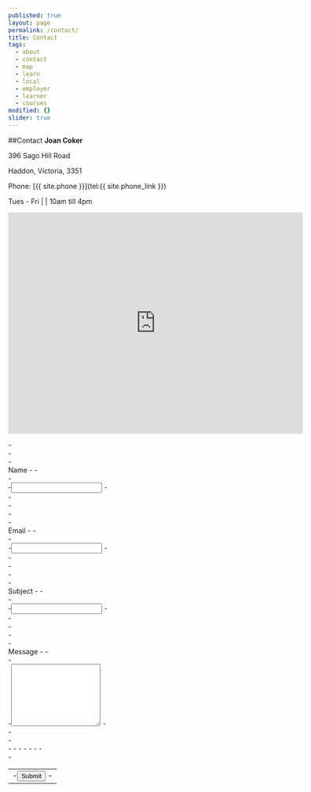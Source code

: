 ```yaml
---
published: true
layout: page
permalink: /contact/
title: Contact
tags: 
  - about
  - contact
  - map
  - learn
  - local
  - employer
  - learner
  - courses
modified: {}
slider: true
---
```


##Contact
**Joan Coker**

396 Sago Hill Road

Haddon, Victoria, 3351


Phone: [{{ site.phone }}](tel:{{ site.phone_link }})

Tues - Fri | | 10am till 4pm

<P>
<iframe src="https://www.google.com/maps/embed?pb=!1m14!1m8!1m3!1d3161.6221609711647!2d143.721599!3d-37.58751399999999!3m2!1i1024!2i768!4f13.1!3m3!1m2!1s0x6ad16776136bd9e1%3A0x936cb114fdc54107!2s396+Sago+Hill+Rd%2C+Haddon+VIC+3351%2C+Australia!5e0!3m2!1sen!2s!4v1407562949063" width="600" height="450" frameborder="0" style="border:0"></iframe>

<form action="https://docs.google.com/forms/d/1810nqTyOU6z60nSWKGEjt6Z71FsBlu8g6s1bzJ7QPVo/formResponse" method="POST" id="ss-form" target="_self" onsubmit=""><ol role="list" class="ss-question-list" style="padding-left: 0">
-<div class="ss-form-question errorbox-good" role="listitem">
-<div dir="ltr" class="ss-item ss-item-required ss-text"><div class="ss-form-entry">
-<label class="ss-q-item-label" for="entry_307294769"><div class="ss-q-title">Name
-<label for="itemView.getDomIdToLabel()" aria-label="(Required field)"></label>
-<span class="ss-required-asterisk"></span></div>
-<div class="ss-q-help ss-secondary-text" dir="ltr"></div></label>
-<input type="text" name="entry.307294769" value="" class="ss-q-short" id="entry_307294769" dir="auto" aria-label="Name  " aria-required="true" required="" title="">
-<div class="error-message" id="1465494736_errorMessage"></div>
-<div class="required-message"></div>
-</div></div></div> <div class="ss-form-question errorbox-good" role="listitem">
-<div dir="ltr" class="ss-item ss-item-required ss-text"><div class="ss-form-entry">
-<label class="ss-q-item-label" for="entry_2041352265"><div class="ss-q-title">Email
-<label for="itemView.getDomIdToLabel()" aria-label="(Required field)"></label>
-<span class="ss-required-asterisk"> </span></div>
-<div class="ss-q-help ss-secondary-text" dir="ltr"></div></label>
-<input type="text" name="entry.2041352265" value="" class="ss-q-short" id="entry_2041352265" dir="auto" aria-label="Email  " aria-required="true" required="" title="">
-<div class="error-message" id="752733325_errorMessage"></div>
-<div class="required-message"> </div>
-</div></div></div> <div class="ss-form-question errorbox-good" role="listitem">
-<div dir="ltr" class="ss-item ss-item-required ss-text"><div class="ss-form-entry">
-<label class="ss-q-item-label" for="entry_1801983455"><div class="ss-q-title">Subject
-<label for="itemView.getDomIdToLabel()" aria-label="(Required field)"></label>
-<span class="ss-required-asterisk"> </span></div>
-<div class="ss-q-help ss-secondary-text" dir="ltr"></div></label>
-<input type="text" name="entry.1801983455" value="" class="ss-q-short" id="entry_1801983455" dir="auto" aria-label="Subject  " aria-required="true" required="" title="">
-<div class="error-message" id="1840354204_errorMessage"></div>
-<div class="required-message"> </div>
-</div></div></div> <div class="ss-form-question errorbox-good" role="listitem">
-<div dir="ltr" class="ss-item ss-item-required ss-paragraph-text"><div class="ss-form-entry">
-<label class="ss-q-item-label" for="entry_613251205"><div class="ss-q-title">Message
-<label for="itemView.getDomIdToLabel()" aria-label="(Required field)"></label>
-<span class="ss-required-asterisk"> </span></div>
-<div class="ss-q-help ss-secondary-text" dir="ltr"></div></label>
-<textarea name="entry.613251205" rows="8" cols="0" class="ss-q-long" id="entry_613251205" dir="auto" aria-label="Message  " aria-required="true" required=""></textarea>
-<div class="error-message" id="1796943374_errorMessage"></div>
-<div class="required-message"> </div>
-</div></div></div>
-<input type="hidden" name="draftResponse" value="[,,&quot;-2742177682179379726&quot;]
-">
-<input type="hidden" name="pageHistory" value="0">
-
-
-<input type="hidden" name="fbzx" value="-2742177682179379726">
-
-<div class="ss-item ss-navigate"><table id="navigation-table"><tbody><tr><td class="ss-form-entry goog-inline-block" id="navigation-buttons" dir="ltr">
-<input type="submit" name="submit" value="Submit" id="ss-submit">
-<div class="ss-password-warning ss-secondary-text"></div></td>
-</tr></tbody></table></div></ol></form>
